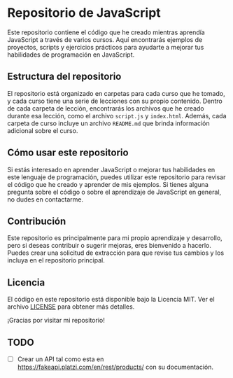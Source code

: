 # Repositorio de JavaScript

Este repositorio contiene el código que he creado mientras aprendía JavaScript a través de varios cursos. Aquí encontrarás ejemplos de proyectos, scripts y ejercicios prácticos para ayudarte a mejorar tus habilidades de programación en JavaScript.

## Estructura del repositorio

El repositorio está organizado en carpetas para cada curso que he tomado, y cada curso tiene una serie de lecciones con su propio contenido. Dentro de cada carpeta de lección, encontrarás los archivos que he creado durante esa lección, como el archivo `script.js` y `index.html`. Además, cada carpeta de curso incluye un archivo `README.md` que brinda información adicional sobre el curso.

## Cómo usar este repositorio

Si estás interesado en aprender JavaScript o mejorar tus habilidades en este lenguaje de programación, puedes utilizar este repositorio para revisar el código que he creado y aprender de mis ejemplos. Si tienes alguna pregunta sobre el código o sobre el aprendizaje de JavaScript en general, no dudes en contactarme.

## Contribución

Este repositorio es principalmente para mi propio aprendizaje y desarrollo, pero si deseas contribuir o sugerir mejoras, eres bienvenido a hacerlo. Puedes crear una solicitud de extracción para que revise tus cambios y los incluya en el repositorio principal.

## Licencia

El código en este repositorio está disponible bajo la Licencia MIT. Ver el archivo [LICENSE](LICENSE) para obtener más detalles.

¡Gracias por visitar mi repositorio!

## TODO

- [ ] Crear un API tal como esta en https://fakeapi.platzi.com/en/rest/products/ con su documentación.

